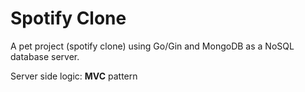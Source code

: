 # **Spotify Clone**
A pet project (spotify clone) using Go/Gin and MongoDB as a NoSQL database server.

Server side logic: **MVC** pattern

